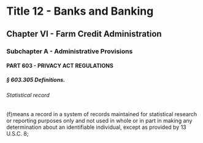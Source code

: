 
# Title 12 - Banks and Banking
## Chapter VI - Farm Credit Administration
### Subchapter A - Administrative Provisions
#### PART 603 - PRIVACY ACT REGULATIONS
##### § 603.305 Definitions.
###### Statistical record

(f)means a record in a system of records maintained for statistical research or reporting purposes only and not used in whole or in part in making any determination about an identifiable individual, except as provided by 13 U.S.C. 8;
